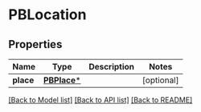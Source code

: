# PBLocation

## Properties
Name | Type | Description | Notes
------------ | ------------- | ------------- | -------------
**place** | [**PBPlace***](PBPlace.md) |  | [optional] 

[[Back to Model list]](../README.md#documentation-for-models) [[Back to API list]](../README.md#documentation-for-api-endpoints) [[Back to README]](../README.md)


